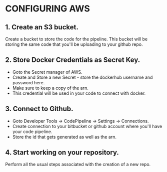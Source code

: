 # CONFIGURING AWS

## 1. Create an S3 bucket.
Create a bucket to store the code for the pipeline. This bucket will be storing the same code that you'll be uploading to your github repo.

## 2. Store Docker Credentials as Secret Key.
* Goto the Secret manager of AWS.
* Create and Store a new Secret - store the dockerhub username and password here.
* Make sure to keep a copy of the arn.
* This credential will be used in your code to connect with docker.

## 3. Connect to Github.
* Goto Developer Tools -> CodePipeline -> Settings -> Connections.
* Create connection to your bitbucket or github account where you'll have your code pipeline.
* Store the id that gets generated as well as the arn.

## 4. Start working on your repository.
Perform all the usual steps associated with the creation of a new repo.


